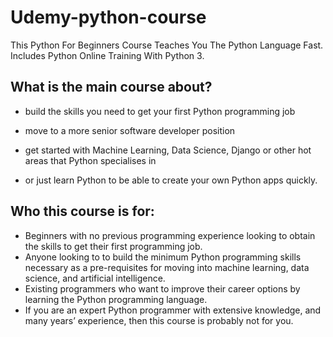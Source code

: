 # Udemy-python-course
This Python For Beginners Course Teaches You The Python Language Fast. Includes Python Online Training With Python 3.

## What is the main course about?
- build the skills you need to get your first Python programming job

- move to a more senior software developer position

- get started with Machine Learning, Data Science, Django or other hot areas that Python specialises in

- or just learn Python to be able to create your own Python apps quickly.

## Who this course is for:

   * Beginners with no previous programming experience looking to obtain the skills to get their first programming job.
   * Anyone looking to to build the minimum Python programming skills necessary as a pre-requisites for moving into machine learning, data science, and artificial intelligence.
   * Existing programmers who want to improve their career options by learning the Python programming language.
   * If you are an expert Python programmer with extensive knowledge, and many years’ experience, then this course is probably not for you.

